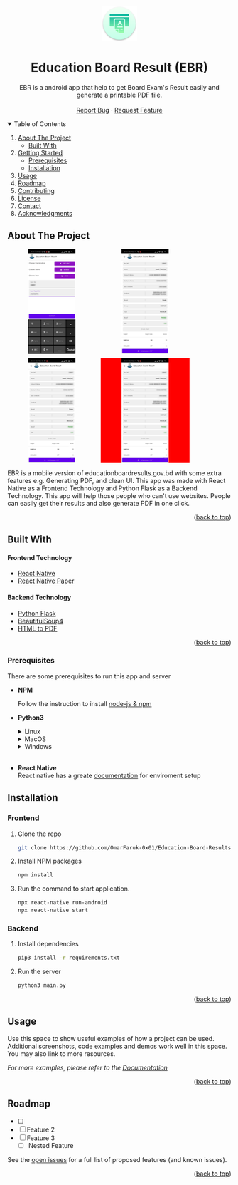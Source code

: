 <div id="top"></div>

<!-- PROJECT LOGO -->
<br />
<div align="center">
  <a href="https://github.com/github_username/repo_name">
    <img src="Frontend/android/app/src/main/res/mipmap-xxxhdpi/ic_launcher.png" alt="Logo" width="80" height="80">
  </a>

# **Education Board Result (EBR)**

  <p align="center">
    EBR is a android app that help to get Board Exam's Result easily and generate a printable PDF file. 
    <br />
    <br />
    <a href="https://github.com/OmarFaruk-0x01/Education-Board-Results/issues">Report Bug</a>
    ·
    <a href="https://github.com/OmarFaruk-0x01/Education-Board-Results/issues">Request Feature</a>
  </p>
</div>



<!-- TABLE OF CONTENTS -->
<details open>
  <summary>Table of Contents</summary>
  <ol>
    <li>
      <a href="#about-the-project">About The Project</a>
      <ul>
        <li><a href="#built-with">Built With</a></li>
      </ul>
    </li>
    <li>
      <a href="#getting-started">Getting Started</a>
      <ul>
        <li><a href="#prerequisites">Prerequisites</a></li>
        <li><a href="#installation">Installation</a></li>
      </ul>
    </li>
    <li><a href="#usage">Usage</a></li>
    <li><a href="#roadmap">Roadmap</a></li>
    <li><a href="#contributing">Contributing</a></li>
    <li><a href="#license">License</a></li>
    <li><a href="#contact">Contact</a></li>
    <li><a href="#acknowledgments">Acknowledgments</a></li>
  </ol>
</details>



<!-- ABOUT THE PROJECT -->
## About The Project

<div style="display:flex; flex-wrap: wrap;gap: 10px">
<img src="Screenshots/EBR1.jpg" 
style="object-fit: contain; width: 200px;height: 235px"
/>
<img 
src="Screenshots/EBR2.jpg"
style="object-fit: contain; width: 200px;height: 235px"
/>
<img 
src="Screenshots/EBR2.jpg"
style="object-fit: contain; width: 200px;height: 235px"
/><img 
src="Screenshots/EBR2.jpg"
style="object-fit: contain; width: 200px;height: 235px; background: red"
/>
</div>

EBR is a mobile version of educationboardresults.gov.bd with some extra features e.g. Generating PDF, and clean UI. This app was made with React Native as a Frontend Technology and Python Flask as a Backend Technology. This app will help those people who can't use websites. People can easily get their results and also generate PDF in one click.  

<p align="right">(<a href="#top">back to top</a>)</p>



## Built With 
#### Frontend Technology  
* [React Native](https://reactnative.dev/)
* [React Native Paper](https://reactjs.org/) 

#### Backend Technology  
* [Python Flask](https://svelte.dev/) 
* [BeautifulSoup4](https://pypi.org/project/beautifulsoup4/)
* [HTML to PDF]()

<p align="right">(<a href="#top">back to top</a>)</p>


### Prerequisites
There are some prerequisites to run this app and server

* **NPM**
  
  Follow the instruction to install [node-js & npm](https://nodejs.org/de/download/package-manager/)

* **Python3**
  <details>
  <summary>Linux</summary>
  
  ```sh
  sudo apt-get install python3
  sudo apt-get instsll python3-pip
  ```
  </details>
  <details>
  <summary >MacOS</summary>
  
  ```sh
  brew instsll python3 python3-pip
  ```
  </details>
  <details>
  <summary>Windows</summary>
  Download Python Binary by <a href="https://www.python.org/ftp/python/3.10.4/python-3.10.4-amd64.exe" download>clicking here</a> 
  </details>
  <br>
* **React Native**<br>
  React native has a greate [documentation](https://reactnative.dev/docs/environment-setup) for enviroment setup 


## Installation
### Frontend
1. Clone the repo
     ```sh
   git clone https://github.com/OmarFaruk-0x01/Education-Board-Results
   ```
2. Install NPM packages
   ```sh
   npm install
   ```
3. Run the command to start application.
   ```sh
   npx react-native run-android 
   npx react-native start
   ```
### Backend
1. Install dependencies 
   ```sh
   pip3 install -r requirements.txt
   ```
2. Run the server
   ```sh
   python3 main.py
   ```

<p align="right">(<a href="#top">back to top</a>)</p>



<!-- USAGE EXAMPLES -->
## Usage

Use this space to show useful examples of how a project can be used. Additional screenshots, code examples and demos work well in this space. You may also link to more resources.

_For more examples, please refer to the [Documentation](https://example.com)_

<p align="right">(<a href="#top">back to top</a>)</p>



<!-- ROADMAP -->
## Roadmap

- [ ] 
- [ ] Feature 2
- [ ] Feature 3
    - [ ] Nested Feature

See the [open issues](https://github.com/github_username/repo_name/issues) for a full list of proposed features (and known issues).

<p align="right">(<a href="#top">back to top</a>)</p>



<!-- MARKDOWN LINKS & IMAGES -->
<!-- https://www.markdownguide.org/basic-syntax/#reference-style-links -->
[contributors-shield]: https://img.shields.io/github/contributors/github_username/repo_name.svg?style=for-the-badge
[contributors-url]: https://github.com/github_username/repo_name/graphs/contributors
[forks-shield]: https://img.shields.io/github/forks/github_username/repo_name.svg?style=for-the-badge
[forks-url]: https://github.com/github_username/repo_name/network/members
[stars-shield]: https://img.shields.io/github/stars/github_username/repo_name.svg?style=for-the-badge
[stars-url]: https://github.com/github_username/repo_name/stargazers
[issues-shield]: https://img.shields.io/github/issues/github_username/repo_name.svg?style=for-the-badge
[issues-url]: https://github.com/github_username/repo_name/issues
[license-shield]: https://img.shields.io/github/license/github_username/repo_name.svg?style=for-the-badge
[license-url]: https://github.com/github_username/repo_name/blob/master/LICENSE.txt
[linkedin-shield]: https://img.shields.io/badge/-LinkedIn-black.svg?style=for-the-badge&logo=linkedin&colorB=555
[linkedin-url]: https://linkedin.com/in/linkedin_username
[ps1]: Screenshots/EBR1.jpg
[ps2]: Screenshots/EBR2.jpg
[ps3]: Screenshots/EBR3.jpg
[ps4]: Screenshots/EBR4.jpg
